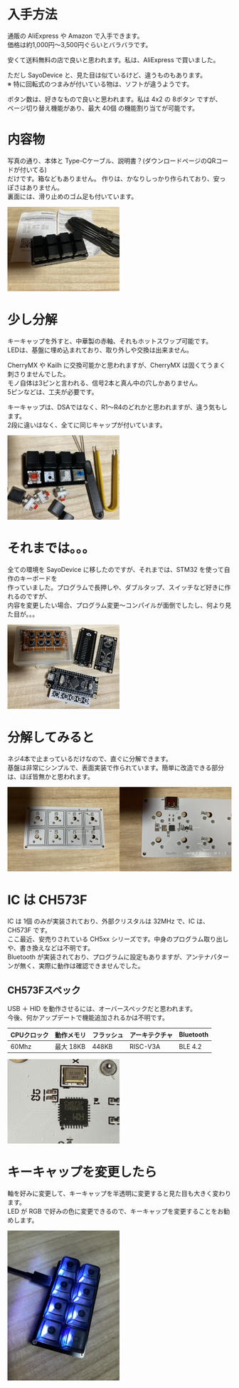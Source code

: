 # 入手方法

通販の AliExpress や Amazon で入手できます。<br>
価格は約1,000円～3,500円ぐらいとバラバラです。

安くて送料無料の店で良いと思われます。私は、AliExpress で買いました。<br>

ただし SayoDevice と、見た目は似ているけど、違うものもあります。<br>
※ 特に回転式のつまみが付いている物は、ソフトが違うようです。

ボタン数は、好きなもので良いと思われます。私は 4x2 の 8ボタン ですが、<br>
ページ切り替え機能があり、最大 40個 の機能割り当てが可能です。

# 内容物

写真の通り、本体と Type-Cケーブル、説明書？(ダウンロードページのQRコードが付いてる)<br>
だけです。箱などもありません。
作りは、かなりしっかり作られており、安っぽさはありません。<br>
裏面には、滑り止めのゴム足も付いています。

<img src="hotswap_01.png" width="50%">

# 少し分解

キーキャップを外すと、中華製の赤軸、それもホットスワップ可能です。<br>
LEDは、基盤に埋め込まれており、取り外しや交換は出来ません。

CherryMX や Kailh に交換可能かと思われますが、CherryMX は固くてうまく刺さりませんでした。<br>
モノ自体は3ピンと言われる、信号2本と真ん中の穴しかありません。<br>
5ピンなどは、工夫が必要です。

キーキャップは、DSAではなく、R1～R4のどれかと思われますが、違う気もします。<br>
2段に違いはなく、全てに同じキャップが付いています。

<img src="hotswap_02.png" width="50%">

# それまでは。。。

全ての環境を SayoDevice に移したのですが、それまでは、STM32 を使って自作のキーボードを<br>
作っていました。プログラムで長押しや、ダブルタップ、スイッチなど好きに作れるのですが、<br>
内容を変更したい場合、プログラム変更～コンパイルが面倒でしたし、何より見た目が。。。<br>

<img src="STM32.png" width="50%">

# 分解してみると

ネジ4本で止まっているだけなので、直ぐに分解できます。<br>
基盤は非常にシンプルで、表面実装で作られています。簡単に改造できる部分は、ほぼ皆無かと思われます。

<img src="hotswap_03.png" width="50%"><img src="hotswap_04.png" width="50%">

# IC は CH573F

IC は 1個 のみが実装されており、外部クリスタルは 32MHz で、IC は、CH573F です。<br>
ここ最近、安売りされている CH5xx シリーズです。中身のプログラム取り出しや、書き換えなどは不明です。<br>
Bluetooth が実装されており、プログラムに設定もありますが、アンテナパターンが無く、実際に動作は確認できませんでした。<br>

## CH573Fスペック
USB ＋ HID を動作させるには、オーバースペックだと思われます。<br>
今後、何かアップデートで機能追加されるかは不明です。<br>
<table>
  <thead>
    <tr>
      <th>CPUクロック</th>
      <th>動作メモリ</th>
      <th>フラッシュ</th>
      <th>アーキテクチャ</th>
      <th>Bluetooth</th>
    </tr>
  </thead>
  <tbody>
    <tr>
      <td>60Mhz</td>
      <td>最大 18KB</td>
      <td>448KB</td>
      <td>RISC-V3A</td>
      <td>BLE 4.2</td>
    </tr>
  </tbody>
</table>
<img src="hotswap_05.png" width="50%">

# キーキャップを変更したら

軸を好みに変更して、キーキャップを半透明に変更すると見た目も大きく変わります。<br>
LED が RGB で好みの色に変更できるので、キーキャップを変更することをお勧めします。

<img src="hotswap_06.png" width="50%">
